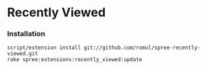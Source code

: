 Recently Viewed
===============

### Installation
    
    script/extension install git://github.com/romul/spree-recently-viewed.git
    rake spree:extensions:recently_viewed:update

